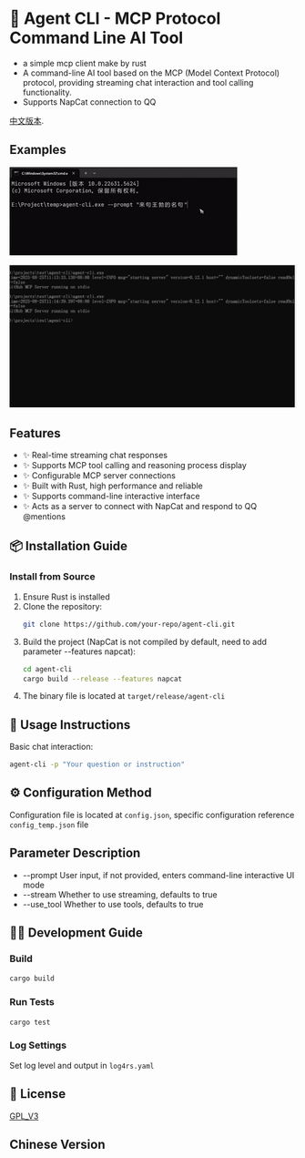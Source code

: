 # 🔧 Agent CLI - MCP Protocol Command Line AI Tool

* a simple mcp client make by rust
* A command-line AI tool based on the MCP (Model Context Protocol) protocol, providing streaming chat interaction and tool calling functionality.
* Supports NapCat connection to QQ

[中文版本](README.md).

## Examples
![](docs/agentcli.gif)

![](docs/tui.gif)

## Features

- ✨ Real-time streaming chat responses
- ✨ Supports MCP tool calling and reasoning process display
- ✨ Configurable MCP server connections
- ✨ Built with Rust, high performance and reliable
- ✨ Supports command-line interactive interface
- ✨ Acts as a server to connect with NapCat and respond to QQ @mentions

## 📦 Installation Guide

### Install from Source

1. Ensure Rust is installed
2. Clone the repository:
   ```bash
   git clone https://github.com/your-repo/agent-cli.git
   ```
3. Build the project (NapCat is not compiled by default, need to add parameter --features napcat):
   ```bash
   cd agent-cli
   cargo build --release --features napcat
   ```
4. The binary file is located at `target/release/agent-cli`

## 💬 Usage Instructions

Basic chat interaction:
```bash
agent-cli -p "Your question or instruction"
```

## ⚙️ Configuration Method

Configuration file is located at `config.json`, specific configuration reference `config_temp.json` file

## Parameter Description

* --prompt User input, if not provided, enters command-line interactive UI mode
* --stream Whether to use streaming, defaults to true
* --use_tool Whether to use tools, defaults to true

## 👨‍💻 Development Guide

### Build

```bash
cargo build
```

### Run Tests

```bash
cargo test
```

### Log Settings
Set log level and output in `log4rs.yaml`

## 📜 License

[GPL_V3](LICENSE)

<a name="chinese-version"></a>
## Chinese Version

